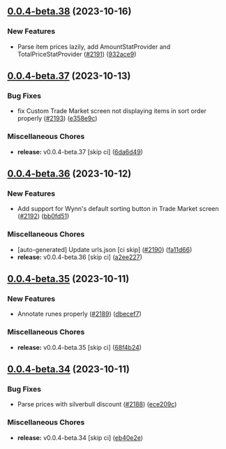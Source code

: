 ## [0.0.4-beta.38](https://github.com/Wynntils/Artemis/compare/v0.0.4-beta.37...v0.0.4-beta.38) (2023-10-16)


### New Features

* Parse item prices lazily, add AmountStatProvider and TotalPriceStatProvider ([#2191](https://github.com/Wynntils/Artemis/issues/2191)) ([932ace9](https://github.com/Wynntils/Artemis/commit/932ace9e3f50b428ef55901d41f07dc8a5db4861))

## [0.0.4-beta.37](https://github.com/Wynntils/Artemis/compare/v0.0.4-beta.36...v0.0.4-beta.37) (2023-10-13)


### Bug Fixes

* fix Custom Trade Market screen not displaying items in sort order properly ([#2193](https://github.com/Wynntils/Artemis/issues/2193)) ([e358e9c](https://github.com/Wynntils/Artemis/commit/e358e9c66f106c1dfc3515de67866b1174a0a874))


### Miscellaneous Chores

* **release:** v0.0.4-beta.37 [skip ci] ([6da6d49](https://github.com/Wynntils/Artemis/commit/6da6d4916f14aa7f11eebace45c458083f798828))

## [0.0.4-beta.36](https://github.com/Wynntils/Artemis/compare/v0.0.4-beta.35...v0.0.4-beta.36) (2023-10-12)


### New Features

* Add support for Wynn's default sorting button in Trade Market screen ([#2192](https://github.com/Wynntils/Artemis/issues/2192)) ([bb0fd51](https://github.com/Wynntils/Artemis/commit/bb0fd513d33c07ae5df0827926426e8aa5e7fdd2))


### Miscellaneous Chores

* [auto-generated] Update urls.json [ci skip] ([#2190](https://github.com/Wynntils/Artemis/issues/2190)) ([fa11d66](https://github.com/Wynntils/Artemis/commit/fa11d66ed059b02d1753af861c2962fed39fe5c8))
* **release:** v0.0.4-beta.36 [skip ci] ([a2ee227](https://github.com/Wynntils/Artemis/commit/a2ee227e859356a74caf0942db11795ccdff86fd))

## [0.0.4-beta.35](https://github.com/Wynntils/Artemis/compare/v0.0.4-beta.34...v0.0.4-beta.35) (2023-10-11)


### New Features

* Annotate runes properly ([#2189](https://github.com/Wynntils/Artemis/issues/2189)) ([dbecef7](https://github.com/Wynntils/Artemis/commit/dbecef71ffdc2b78646d75bf5445a8176c03adaf))


### Miscellaneous Chores

* **release:** v0.0.4-beta.35 [skip ci] ([68f4b24](https://github.com/Wynntils/Artemis/commit/68f4b246a5f5a9692efb3cdaf0c1ccd9efc9175b))

## [0.0.4-beta.34](https://github.com/Wynntils/Artemis/compare/v0.0.4-beta.33...v0.0.4-beta.34) (2023-10-11)


### Bug Fixes

* Parse prices with silverbull discount ([#2188](https://github.com/Wynntils/Artemis/issues/2188)) ([ece209c](https://github.com/Wynntils/Artemis/commit/ece209c07d3ddee345365798477230aa7828a767))


### Miscellaneous Chores

* **release:** v0.0.4-beta.34 [skip ci] ([eb40e2e](https://github.com/Wynntils/Artemis/commit/eb40e2e40a4c3c80807d80a9bf5293d5bc86d37c))

